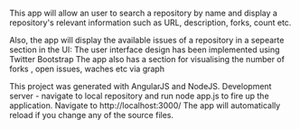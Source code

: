 This app will allow an user to search a repository by name and display a repository's relevant information 
such as URL, description, forks, count etc.

Also, the app will display the available issues of a repository in a sepearte section in the UI:
The user interface design has been implemented using Twitter Bootstrap
The app also has a section for visualising the number of forks , open issues, waches etc via graph

This project was generated with AngularJS and NodeJS.
Development server - navigate to local repository and run node app.js to fire up the application. Navigate to http://localhost:3000/ The app will automatically reload if you change any of the source files.
